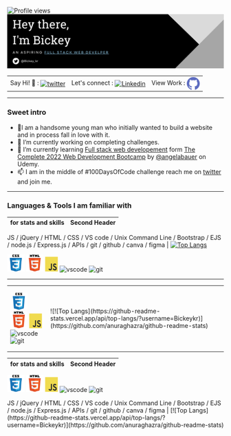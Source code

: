 
![Profile views](https://gpvc.arturio.dev/Bickeykr)  
![An aspiring full stack Web Developer](https://github.com/Bickeykr/Bickeykr/blob/main/GitHub%20banner.png?raw=true)

<table style="width:100%">
  <tr>
    <td> Say Hi! 👋 : <a href="https://twitter.com/messages/compose?recipient_id=1444903302546673665&text=Hi! 👋" target="_blank"><img align="center" src="https://cdn.jsdelivr.net/gh/devicons/devicon/icons/twitter/twitter-original.svg" alt="twitter" height="auto" width="30"/></a></td>
    <td> Let's connect : <a href="https://www.linkedin.com/in/bickey-kumar-117565219/" target="_blank">
            <img align="center" src="https://cdn.jsdelivr.net/gh/devicons/devicon/icons/linkedin/linkedin-original.svg" alt="Linkedin" height="auto" width="30"/>
          </a></td>
    <td> View Work : <a href="https://github.com/Bickeykr?tab=repositories" target="_blank"> 
           <img align="center" src="https://github.com/Bickeykr/Bickeykr/blob/main/github.png?raw=true" alt="Github" height="auto" width="30"/>
          </a></td>
  </tr>
</table>


*** 

### Sweet intro
- 🙋I am a handsome young man who initially wanted to build a website and in process fall in love with it. 
- 🔭 I’m currently working on completing challenges.
- 🌱 I’m currently learning [Full stack web developement](https://www.w3schools.com/whatis/whatis_fullstack.asp#:~:text=A%20full%20stack%20web%20developer,ASP%2C%20Python%2C%20or%20Node) form [The Complete 2022 Web Development Bootcamp](https://www.udemy.com/course/the-complete-web-development-bootcamp/) by [@angelabauer](https://github.com/angelabauer) on Udemy.
- 📫 I am in the middle of #100DaysOfCode challenge reach me on [twitter](https://twitter.com/Bickey_kr) and join me. 

***

### Languages & Tools I am familiar with
for stats and skills | Second Header
------------ | -------------

JS / jQuery / HTML / CSS / VS code / Unix Command Line / Bootstrap / EJS / node.js / Express.js / APIs / git / github / canva / figma | [![Top Langs](https://github-readme-stats.vercel.app/api/top-langs/?username=Bickeykr)](https://github.com/anuraghazra/github-readme-stats)



<p><img src="https://raw.githubusercontent.com/devicons/devicon/master/icons/css3/css3-original-wordmark.svg" alt="css3" width="40" height="40"/>
<img src="https://raw.githubusercontent.com/devicons/devicon/master/icons/html5/html5-original-wordmark.svg" alt="html5" width="40" height="40"/>
<img src="https://raw.githubusercontent.com/devicons/devicon/master/icons/javascript/javascript-original.svg" alt="javascript" width="30" height="35"/>
<img src="https://cdn.jsdelivr.net/gh/devicons/devicon/icons/vscode/vscode-original.svg" alt="vscode" width="35" height="35"/>
<img src="https://cdn.jsdelivr.net/gh/devicons/devicon/icons/git/git-original.svg" alt="git" width="35" height="35"/> </p>

***
 
 <table>
  <tr>
    <td> <p><img src="https://raw.githubusercontent.com/devicons/devicon/master/icons/css3/css3-original-wordmark.svg" alt="css3" width="40" height="40"/> 
<img src="https://raw.githubusercontent.com/devicons/devicon/master/icons/html5/html5-original-wordmark.svg" alt="html5" width="40" height="40"/> 
<img src="https://raw.githubusercontent.com/devicons/devicon/master/icons/javascript/javascript-original.svg" alt="javascript" width="30" height="35"/> 
<img src="https://cdn.jsdelivr.net/gh/devicons/devicon/icons/vscode/vscode-original.svg" alt="vscode" width="35" height="35"/> 
<img src="https://cdn.jsdelivr.net/gh/devicons/devicon/icons/git/git-original.svg" alt="git" width="35" height="35"/> </p> </td>
    <td> ![![Top Langs](https://github-readme-stats.vercel.app/api/top-langs/?username=Bickeykr)](https://github.com/anuraghazra/github-readme-stats)</td>
   </tr>
</table>

 
for stats and skills | Second Header
------------ | -------------
<p><img src="https://raw.githubusercontent.com/devicons/devicon/master/icons/css3/css3-original-wordmark.svg" alt="css3" width="40" height="40"/> 
<img src="https://raw.githubusercontent.com/devicons/devicon/master/icons/html5/html5-original-wordmark.svg" alt="html5" width="40" height="40"/> 
<img src="https://raw.githubusercontent.com/devicons/devicon/master/icons/javascript/javascript-original.svg" alt="javascript" width="30" height="35"/> 
<img src="https://cdn.jsdelivr.net/gh/devicons/devicon/icons/vscode/vscode-original.svg" alt="vscode" width="35" height="35"/> 
<img src="https://cdn.jsdelivr.net/gh/devicons/devicon/icons/git/git-original.svg" alt="git" width="35" height="35"/> </p> 
JS / jQuery / HTML / CSS / VS code / Unix Command Line / Bootstrap / EJS / node.js / Express.js / APIs / git / github / canva / figma | [![Top Langs](https://github-readme-stats.vercel.app/api/top-langs/?username=Bickeykr)](https://github.com/anuraghazra/github-readme-stats)

 


